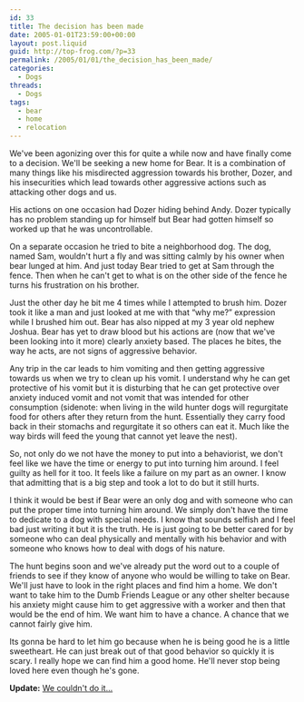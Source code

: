 ```yaml
---
id: 33
title: The decision has been made
date: 2005-01-01T23:59:00+00:00
layout: post.liquid
guid: http://top-frog.com/?p=33
permalink: /2005/01/01/the_decision_has_been_made/
categories:
  - Dogs
threads:
  - Dogs
tags:
  - bear
  - home
  - relocation
---
```

We've been agonizing over this for quite a while now and have finally come to a decision. We'll be seeking a new home for Bear. It is a combination of many things like his misdirected aggression towards his brother, Dozer, and his insecurities which lead towards other aggressive actions such as attacking other dogs and us.

His actions on one occasion had Dozer hiding behind Andy. Dozer typically has no problem standing up for himself but Bear had gotten himself so worked up that he was uncontrollable.

On a separate occasion he tried to bite a neighborhood dog. The dog, named Sam, wouldn't hurt a fly and was sitting calmly by his owner when bear lunged at him. And just today Bear tried to get at Sam through the fence. Then when he can't get to what is on the other side of the fence he turns his frustration on his brother.

Just the other day he bit me 4 times while I attempted to brush him. Dozer took it like a man and just looked at me with that &#8220;why me?&#8221; expression while I brushed him out. Bear has also nipped at my 3 year old nephew Joshua. Bear has yet to draw blood but his actions are (now that we've been looking into it more) clearly anxiety based. The places he bites, the way he acts, are not signs of aggressive behavior.

Any trip in the car leads to him vomiting and then getting aggressive towards us when we try to clean up his vomit. I understand why he can get protective of his vomit but it is disturbing that he can get protective over anxiety induced vomit and not vomit that was intended for other consumption (sidenote: when living in the wild hunter dogs will regurgitate food for others after they return from the hunt. Essentially they carry food back in their stomachs and regurgitate it so others can eat it. Much like the way birds will feed the young that cannot yet leave the nest).

So, not only do we not have the money to put into a behaviorist, we don't feel like we have the time or energy to put into turning him around. I feel guilty as hell for it too. It feels like a failure on my part as an owner. I know that admitting that is a big step and took a lot to do but it still hurts.

I think it would be best if Bear were an only dog and with someone who can put the proper time into turning him around. We simply don't have the time to dedicate to a dog with special needs. I know that sounds selfish and I feel bad just writing it but it is the truth. He is just going to be better cared for by someone who can deal physically and mentally with his behavior and with someone who knows how to deal with dogs of his nature.

The hunt begins soon and we've already put the word out to a couple of friends to see if they know of anyone who would be willing to take on Bear. We'll just have to look in the right places and find him a home. We don't want to take him to the Dumb Friends League or any other shelter because his anxiety might cause him to get aggressive with a worker and then that would be the end of him. We want him to have a chance. A chance that we cannot fairly give him.

Its gonna be hard to let him go because when he is being good he is a little sweetheart. He can just break out of that good behavior so quickly it is scary. I really hope we can find him a good home. He'll never stop being loved here even though he's gone.

**Update:** [We couldn't do it...](/2005/01/29/for_now_he_stays/)
